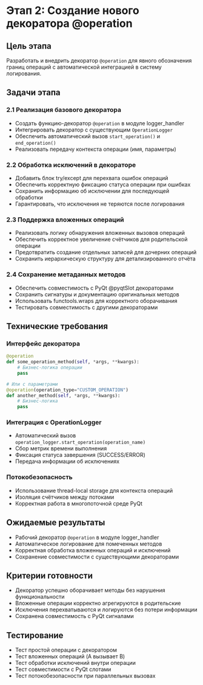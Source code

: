 # Этап 2: Создание нового декоратора @operation

## Цель этапа
Разработать и внедрить декоратор `@operation` для явного обозначения границ операций с автоматической интеграцией в систему логирования.

## Задачи этапа

### 2.1 Реализация базового декоратора
- Создать функцию-декоратор `@operation` в модуле logger_handler
- Интегрировать декоратор с существующим `OperationLogger`
- Обеспечить автоматический вызов `start_operation()` и `end_operation()`
- Реализовать передачу контекста операции (имя, параметры)

### 2.2 Обработка исключений в декораторе
- Добавить блок try/except для перехвата ошибок операций
- Обеспечить корректную фиксацию статуса операции при ошибках
- Сохранить информацию об исключении для последующей обработки
- Гарантировать, что исключения не теряются после логирования

### 2.3 Поддержка вложенных операций
- Реализовать логику обнаружения вложенных вызовов операций
- Обеспечить корректное увеличение счётчиков для родительской операции
- Предотвратить создание отдельных записей для дочерних операций
- Сохранить иерархическую структуру для детализированного отчёта

### 2.4 Сохранение метаданных методов
- Обеспечить совместимость с PyQt @pyqtSlot декораторами
- Сохранить сигнатуры и документацию оригинальных методов
- Использовать functools.wraps для корректного оборачивания
- Тестировать совместимость с другими декораторами

## Технические требования

### Интерфейс декоратора
```python
@operation
def some_operation_method(self, *args, **kwargs):
    # Бизнес-логика операции
    pass

# Или с параметрами
@operation(operation_type="CUSTOM_OPERATION")
def another_method(self, *args, **kwargs):
    # Бизнес-логика
    pass
```

### Интеграция с OperationLogger
- Автоматический вызов `operation_logger.start_operation(operation_name)`
- Сбор метрик времени выполнения
- Фиксация статуса завершения (SUCCESS/ERROR)
- Передача информации об исключениях

### Потокобезопасность
- Использование thread-local storage для контекста операций
- Изоляция счётчиков между потоками
- Корректная работа в многопоточной среде PyQt

## Ожидаемые результаты
- Рабочий декоратор `@operation` в модуле logger_handler
- Автоматическое логирование для помеченных методов
- Корректная обработка вложенных операций и исключений
- Сохранение совместимости с существующими декораторами

## Критерии готовности
- Декоратор успешно оборачивает методы без нарушения функциональности
- Вложенные операции корректно агрегируются в родительские
- Исключения перехватываются и логируются без потери информации
- Сохранена совместимость с PyQt сигналами

## Тестирование
- Тест простой операции с декоратором
- Тест вложенных операций (A вызывает B)
- Тест обработки исключений внутри операции
- Тест совместимости с PyQt слотами
- Тест потокобезопасности при параллельных вызовах
